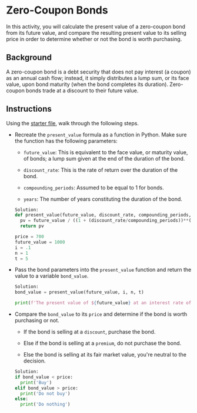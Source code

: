 # Zero-Coupon Bonds

In this activity, you will calculate the present value of a zero-coupon bond from its future value, and compare the resulting present value to its selling price in order to determine whether or not the bond is worth purchasing.

## Background

A zero-coupon bond is a debt security that does not pay interest (a coupon) as an annual cash flow; instead, it simply distributes a lump sum, or its face value, upon bond maturity (when the bond completes its duration). Zero-coupon bonds trade at a discount to their future value.

## Instructions

Using the [starter file](Unsolved/zero_coupon_bonds.py), walk through the following steps.

* Recreate the `present_value` formula as a function in Python. Make sure the function has the following parameters:

  * `future_value`: This is equivalent to the face value, or maturity value, of bonds; a lump sum given at the end of the duration of the bond.

  * `discount_rate`: This is the rate of return over the duration of the bond.

  * `compounding_periods`: Assumed to be equal to 1 for bonds.

  * `years`: The number of years constituting the duration of the bond.

  ```python
  Solution:
  def present_value(future_value, discount_rate, compounding_periods, years):
    pv = future_value / ((1 + (discount_rate/compounding_periods))**(compounding_periods*years))
    return pv

  price = 700
  future_value = 1000
  i = .1
  n = 1
  t = 5   
  ```

* Pass the bond parameters into the `present_value` function and return the value to a variable `bond_value`.

    ```python
    Solution:
    bond_value = present_value(future_value, i, n, t)

    print(f'The present value of ${future_value} at an interest rate of {i} compounded {n} times every year over {t} years is ${round(bond_value, 2)}')
    ```

* Compare the `bond_value` to its `price` and determine if the bond is worth purchasing or not.

  * If the bond is selling at a `discount`, purchase the bond.

  * Else if the bond is selling at a `premium`, do not purchase the bond.

  * Else the bond is selling at its fair market value, you're neutral to the decision.

  ```python
  Solution:
  if bond_value < price:
    print('Buy')
  elif bond_value > price:
    print('Do not buy')
  else:
    print('Do nothing')
  ```